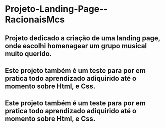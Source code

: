 # Projeto-Landing-Page--RacionaisMcs

## Projeto dedicado a criação de uma landing page, onde escolhi homenagear um grupo musical muito querido.

## Este projeto também é um teste para por em pratica todo aprendizado adiquirido até o momento sobre Html, e Css.

## Este projeto também é um teste para por em pratica todo aprendizado adiquirido até o momento sobre Html, e Css.


